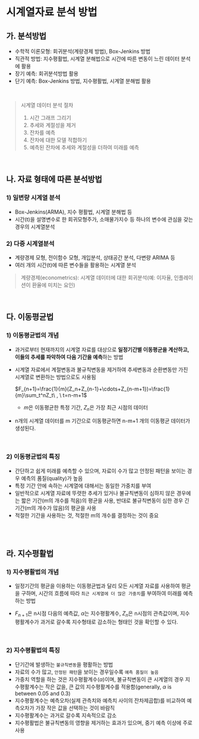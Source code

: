 # 시계열자료 분석 방법

## 가. 분석방법

- 수학적 이론모형: 회귀분석(계량경제 방법), Box-Jenkins 방법
- 직관적 방법: 지수평활법, 시계열 분해법으로 시간에 따른 변동이 느린 데이터 분석에 활용
- 장기 예측: 회귀분석방법 활용
- 단기 예측: Box-Jenkins 방법, 지수평활법, 시계열 분해법 활용

</br>

> 시계열 데이터 분석 절차
>
> 1. 시간 그래프 그리기
> 2. 추세와 계절성을 제거
> 3. 잔차를 예측
> 4. 잔차에 대한 모델 적합하기
> 5. 예측된 잔차에 추세와 계절성을 더하여 미래를 예측

</br>

## 나. 자료 형태에 따른 분석방법

### 1) 일변량 시계열 분석

- Box-Jenkins(ARMA), 지수 평활법, 시계열 분해법 등
- 시간(t)을 설명변수로 한 회귀모형주가, 소매물가지수 등 하나의 변수에 관심을 갖는 경우의 시계열분석

### 2) 다중 시계열분석

- 계량경제 모형, 전이함수 모형, 개입분석, 상태공간 분석, 다변량 ARIMA 등
- 여러 개의 시간(t)에 따른 변수들을 활용하는 시계열 분석
> 계량경제(econometrics): 시계열 데이터에 대한 회귀분석(예: 이자율, 인플레이션이 환율에 미치는 요인)

</br>

## 다. 이동평균법

### 1) 이동평균법의 개념

- 과거로부터 현재까지의 시계열 자료를 대상으로 **일정기간별 이동평균을 계산하고, 이들의 추세를 파악하여 다음 기간을 예측**하는 방법
- 시계열 자료에서 계절변동과 불규칙변동을 제거하여 추세변동과 순환변동만 가진 시계열로 변환하는 방법으로도 사용됨
    
    $F_{n+1}=\frac{1}{m}(Z_n+Z_{n-1}+\cdots+Z_{n-m+1})=\frac{1}{m}\sum_t^nZ_t\ , \ t=n-m+1$
    
    - $m$은 이동평균한 특정 기간, $Z_n$은 가장 최근 시점의 데이터

- n개의 시계열 데이터를 m 기간으로 이동평균하면 n-m+1 개의 이동평균 데이터가 생성된다.

</br>

### 2) 이동평균법의 특징

- 간단하고 쉽게 미래를 예측할 수 있으며, 자료이 수가 많고 안정된 패턴을 보이는 경우 예측의 품질(quality)가 높음
- 특정 기간 안에 속하는 시계열에 대해서는 동일한 가중치를 부여
- 일반적으로 시계열 자료에 뚜렷한 추세가 있거나 불규칙변동이 심하지 않은 경우에는 짧은 기간(m의 개수를 적음)의 평균을 사용, 반대로 불규칙변동이 심한 경우 긴 기간(m의 개수가 많음)의 평균을 사용
- 적절한 기간을 사용하는 것, 적절한 m의 개수를 결정하는 것이 중요

</br></br>

## 라. 지수평활법

### 1) 지수평활법의 개념

- 일정기간의 평균을 이용하는 이동평균법과 달리 모든 시계열 자료를 사용하여 평균을 구하며, 시간의 흐름에 따라 `최근 시계열에 더 많은 가중치`를 부여하여 미래를 예측하는 방법

- $F_{n+1}$은 n시점 다음의 예측값, $\alpha$는 지수평활계수, $Z_n$은 n시점의 관측값이며, 지수평활계수가 과거로 갈수록 지수형태로 감소하는 형태인 것을 확인할 수 있다.

</br>

### 2) 지수평활법의 특징

- 단기간에 발생하는 `불규칙변동`을 평활하는 방법
- 자료의 수가 많고, `안정된 패턴`을 보이는 경우일수록 `예측 품질이 높음`
- 가중치 역할을 하는 것은 지수평활계수($\alpha$)이며, 불규칙변동이 큰 시계열의 경우 지수평활계수는 작은 값을, 큰 값의 지수평활계수를 적용함(generally, $\alpha$ is between 0.05 and 0.3)
- 지수평활계수는 예측오차(실제 관측치와 예측치 사이의 잔차제곱합)를 비교하여 예측오차가 가장 작은 값을 선택하는 것이 바람직
- 지수평활계수는 과거로 갈수록 지속적으로 감소
- 지수평활법은 불규칙변동의 영향을 제거하는 효과가 있으며, 중기 예측 이상에 주로 사용

